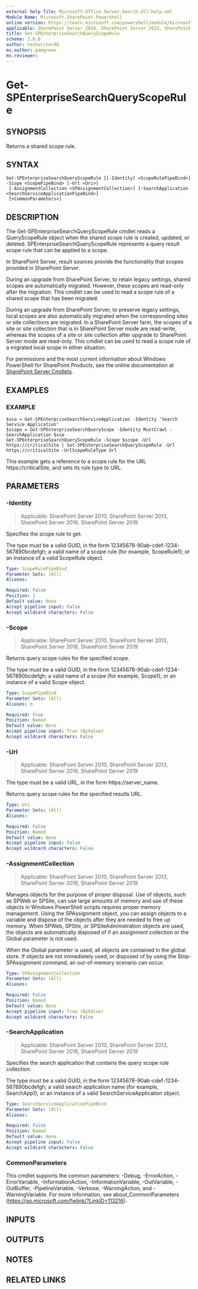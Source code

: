```yaml
---
external help file: Microsoft.Office.Server.Search.dll-help.xml
Module Name: Microsoft.SharePoint.Powershell
online version: https://learn.microsoft.com/powershell/module/microsoft.sharepoint.powershell/get-spenterprisesearchqueryscoperule
applicable: SharePoint Server 2010, SharePoint Server 2013, SharePoint Server 2016, SharePoint Server 2019
title: Get-SPEnterpriseSearchQueryScopeRule
schema: 2.0.0
author: techwriter40
ms.author: pamgreen
ms.reviewer:
---
```


# Get-SPEnterpriseSearchQueryScopeRule

## SYNOPSIS
Returns a shared scope rule.

## SYNTAX

```
Get-SPEnterpriseSearchQueryScopeRule [[-Identity] <ScopeRulePipeBind>] -Scope <ScopePipeBind> [-Url <Uri>]
 [-AssignmentCollection <SPAssignmentCollection>] [-SearchApplication <SearchServiceApplicationPipeBind>]
 [<CommonParameters>]
```

## DESCRIPTION
The Get-SPEnterpriseSearchQueryScopeRule cmdlet reads a QueryScopeRule object when the shared scope rule is created, updated, or deleted.
SPEnterpriseSearchQueryScopeRule represents a query result scope rule that can be applied to a scope.

In SharePoint Server, result sources provide the functionality that scopes provided in SharePoint Server.

During an upgrade from SharePoint Server, to retain legacy settings, shared scopes are automatically migrated.
However, these scopes are read-only after the migration.
This cmdlet can be used to read a scope rule of a shared scope that has been migrated.

During an upgrade from SharePoint Server, to preserve legacy settings, local scopes are also automatically migrated when the corresponding sites or site collections are migrated.
In a SharePoint Server farm, the scopes of a site or site collection that is in SharePoint Server mode are read-write, whereas the scopes of a site or site collection after upgrade to SharePoint Server mode are read-only.
This cmdlet can be used to read a scope rule of a migrated local scope in either situation.

For permissions and the most current information about Windows PowerShell for SharePoint Products, see the online documentation at [SharePoint Server Cmdlets](https://learn.microsoft.com/powershell/sharepoint/sharepoint-server/sharepoint-server-cmdlets).

## EXAMPLES

### EXAMPLE
```
$ssa = Get-SPEnterpriseSearchServiceApplication -Identity 'Search Service Application'
$scope = Get-SPEnterpriseSearchQueryScope -Identity MustCrawl -SearchApplication $ssa
Get-SPEnterpriseSearchQueryScopeRule -Scope $scope -Url https://criticalSite | Set-SPEnterpriseSearchQueryScopeRule -Url https://criticalSite -UrlScopeRuleType Url
```

This example gets a reference to a scope rule for the URL https://criticalSite, and sets its rule type to URL.

## PARAMETERS

### -Identity

> Applicable: SharePoint Server 2010, SharePoint Server 2013, SharePoint Server 2016, SharePoint Server 2019

Specifies the scope rule to get.

The type must be a valid GUID, in the form 12345678-90ab-cdef-1234-567890bcdefgh; a valid name of a scope rule (for example, ScopeRule1); or an instance of a valid ScopeRule object.

```yaml
Type: ScopeRulePipeBind
Parameter Sets: (All)
Aliases:

Required: False
Position: 1
Default value: None
Accept pipeline input: False
Accept wildcard characters: False
```

### -Scope

> Applicable: SharePoint Server 2010, SharePoint Server 2013, SharePoint Server 2016, SharePoint Server 2019

Returns query scope rules for the specified scope.

The type must be a valid GUID, in the form 12345678-90ab-cdef-1234-567890bcdefgh; a valid name of a scope (for example, Scope1); or an instance of a valid Scope object.

```yaml
Type: ScopePipeBind
Parameter Sets: (All)
Aliases: n

Required: True
Position: Named
Default value: None
Accept pipeline input: True (ByValue)
Accept wildcard characters: False
```

### -Url

> Applicable: SharePoint Server 2010, SharePoint Server 2013, SharePoint Server 2016, SharePoint Server 2019

The type must be a valid URL, in the form https://server_name.

Returns query scope rules for the specified results URL.

```yaml
Type: Uri
Parameter Sets: (All)
Aliases:

Required: False
Position: Named
Default value: None
Accept pipeline input: False
Accept wildcard characters: False
```

### -AssignmentCollection

> Applicable: SharePoint Server 2010, SharePoint Server 2013, SharePoint Server 2016, SharePoint Server 2019

Manages objects for the purpose of proper disposal. Use of objects, such as SPWeb or SPSite, can use large amounts of memory and use of these objects in Windows PowerShell scripts requires proper memory management. Using the SPAssignment object, you can assign objects to a variable and dispose of the objects after they are needed to free up memory. When SPWeb, SPSite, or SPSiteAdministration objects are used, the objects are automatically disposed of if an assignment collection or the Global parameter is not used.

When the Global parameter is used, all objects are contained in the global store. If objects are not immediately used, or disposed of by using the Stop-SPAssignment command, an out-of-memory scenario can occur.

```yaml
Type: SPAssignmentCollection
Parameter Sets: (All)
Aliases:

Required: False
Position: Named
Default value: None
Accept pipeline input: True (ByValue)
Accept wildcard characters: False
```

### -SearchApplication

> Applicable: SharePoint Server 2010, SharePoint Server 2013, SharePoint Server 2016, SharePoint Server 2019

Specifies the search application that contains the query scope rule collection.

The type must be a valid GUID, in the form 12345678-90ab-cdef-1234-567890bcdefgh; a valid search application name (for example, SearchApp1); or an instance of a valid SearchServiceApplication object.

```yaml
Type: SearchServiceApplicationPipeBind
Parameter Sets: (All)
Aliases:

Required: False
Position: Named
Default value: None
Accept pipeline input: False
Accept wildcard characters: False
```

### CommonParameters
This cmdlet supports the common parameters: -Debug, -ErrorAction, -ErrorVariable, -InformationAction, -InformationVariable, -OutVariable, -OutBuffer, -PipelineVariable, -Verbose, -WarningAction, and -WarningVariable. For more information, see about_CommonParameters (https://go.microsoft.com/fwlink/?LinkID=113216).

## INPUTS

## OUTPUTS

## NOTES

## RELATED LINKS

